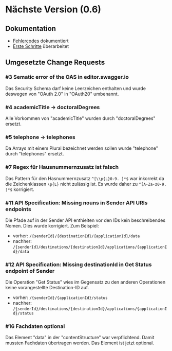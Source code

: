 # Nächste Version (0.6)

## Dokumentation
- [Fehlercodes](../5_Status-_und_Fehlercodes.md) dokumentiert
- [Erste Schritte](../1_Getting_Started.md) überarbeitet

## Umgesetzte Change Requests
### #3 Sematic error of the OAS in editor.swagger.io
Das Security Schema darf keine Leerzeichen enthalten und wurde deswegen von "OAuth 2.0" in "OAuth20" umbenannt.

### #4 academicTitle -> doctoralDegrees
Alle Vorkommen von "academicTitle" wurden durch "doctoralDegrees" ersetzt.

### #5 telephone -> telephones
Da Arrays mit einem Plural bezeichnet werden sollen wurde "telephone" durch "telephones" ersetzt.

### #7 Regex für Hausnummernzusatz ist falsch
Das Pattern für den Hasnummernzusatz `^[\\p{L}0-9. ]*$` war inkorrekt da die Zeichenklassen `\p{L}` nicht zulässig ist. Es wurde daher zu `^[A-Za-z0-9. ]*$` korrigiert.

### #11 API Specification: Missing nouns in Sender API URIs endpoints
Die Pfade auf in der Sender API enthielten vor den IDs kein beschreibendes Nomen. Dies wurde korrigiert. Zum Beispiel:
- vorher: `/{senderId}/{destinationId}/{applicationId}/data`
- nachher: `/{senderId}/destinations/{destinationId}/applications/{applicationId}/data`

### #12 API Specification: Missing destinationId in Get Status endpoint of Sender 
Die Operation "Get Status" wies im Gegensatz zu den anderen Operationen keine vorangestellte Destination-ID auf.
- vorher: `/{senderId}/{applicationId}/status`
- nachher: `/{senderId}/destinations/{destinationId}/applications/{applicationId}/status`

### #16 Fachdaten optional
Das Element "data" in der "contentStructure" war verpflichtend. Damit mussten Fachdaten übertragen werden. Das Element ist jetzt optional.
